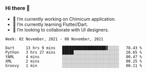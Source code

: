 ### Hi there 👋

<!--
**devcat37/devcat37** is a ✨ _special_ ✨ repository because its `README.md` (this file) appears on your GitHub profile.-->


- 🔭 I’m currently working on Chimicum application.
- 🌱 I’m currently learning Flutter/Dart.
- 👯 I’m looking to collaborate with UI designers.
<!-- - 🤔 I’m looking for help with ... -->

<!--START_SECTION:waka-->
```text
Week: 02 November, 2021 - 08 November, 2021

Dart     13 hrs 9 mins   ███████████████████▓░░░░░   78.43 % 
Python   3 hrs 27 mins   █████░░░░░░░░░░░░░░░░░░░░   20.65 % 
YAML     4 mins          ░░░░░░░░░░░░░░░░░░░░░░░░░   00.47 % 
XML      2 mins          ░░░░░░░░░░░░░░░░░░░░░░░░░   00.25 % 
Groovy   1 min           ░░░░░░░░░░░░░░░░░░░░░░░░░   00.11 % 
```
<!--END_SECTION:waka-->

